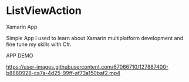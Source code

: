 # ListViewAction
Xamarin App

Simple App I used to learn about Xamarin multiplatform development and fine tune my skills with C#.

APP DEMO

https://user-images.githubusercontent.com/67066710/127887400-b8880928-ca7a-4d25-99ff-af73a150baf2.mp4
